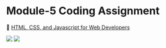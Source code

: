 
# Module-5 Coding Assignment

🔶 <a href="https://www.coursera.org/learn/html-css-javascript-for-web-developers">HTML, CSS, and Javascript for Web Developers</a>

<img src="https://github.com/ShafayetB/Coursera/blob/master/HTML-CSS-and-Javascript-for-Web-Developers/Assignments/Module%205-Solution/Module%205.PNG">
<img src="https://github.com/ShafayetB/Coursera/blob/master/HTML-CSS-and-Javascript-for-Web-Developers/Assignments/Module%205-Solution/Module%205..PNG">




